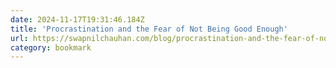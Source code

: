 ```yaml
---
date: 2024-11-17T19:31:46.184Z
title: 'Procrastination and the Fear of Not Being Good Enough'
url: https://swapnilchauhan.com/blog/procrastination-and-the-fear-of-not-being-good-enough/
category: bookmark
---
```

